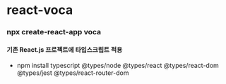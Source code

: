 # react-voca
### npx create-react-app voca
#### 기존 React.js 프로젝트에 타입스크립트 적용
+ npm install typescript @types/node @types/react @types/react-dom @types/jest @types/react-router-dom
